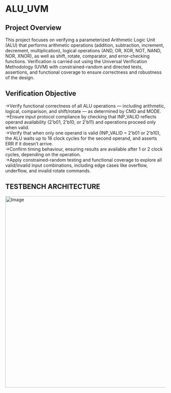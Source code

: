 # ALU_UVM

## Project Overview
This project focuses on verifying a parameterized Arithmetic Logic Unit (ALU) that
performs arithmetic operations (addition, subtraction, increment, decrement,
multiplication), logical operations (AND, OR, XOR, NOT, NAND, NOR, XNOR), as well as
shift, rotate, comparator, and error-checking functions. Verification is carried out using
the Universal Verification Methodology (UVM) with constrained-random and directed
tests, assertions, and functional coverage to ensure correctness and robustness of the design.

## Verification Objective
->Verify functional correctness of all ALU operations — including arithmetic, logical, 
comparison, and shift/rotate — as determined by CMD and MODE.  
->Ensure input protocol compliance by checking that INP_VALID reflects operand 
availability (2'b01, 2'b10, or 2'b11) and operations proceed only when valid.   
->Verify that when only one operand is valid (INP_VALID = 2'b01 or 2'b10), the ALU 
waits up to 16 clock cycles for the second operand, and asserts ERR if it doesn’t 
arrive.   
->Confirm timing behaviour, ensuring results are available after 1 or 2 clock cycles, 
depending on the operation.   
->Apply constrained-random testing and functional coverage to explore all 
valid/invalid input combinations, including edge cases like overflow, underflow, and 
invalid rotate commands.   

##  TESTBENCH ARCHITECTURE
<img width="1291" height="602" alt="Image" src="https://github.com/user-attachments/assets/f493cc9d-4da1-4a1c-a8a8-65b64a7a1df9" />
